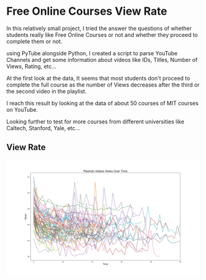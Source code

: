 # Free Online Courses View Rate
In this relatively small project, I tried the answer the questions of whether students really like Free Online Courses or not and whether they proceed to complete them or not.

using PyTube alongside Python, I created a script to parse YouTube Channels and get some information about videos like IDs, Titles, Number of Views, Rating, etc...

At the first look at the data, It seems that most students don't proceed to complete the full course as the number of Views decreases after the third or the second video in the playlist.

I reach this result by looking at the data of about 50 courses of MIT courses on YouTube.

Looking further to test for more courses from different universities like Caltech, Stanford, Yale, etc...

## View Rate
![View Rate](view_rate.jpg)
